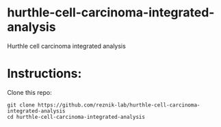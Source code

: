# hurthle-cell-carcinoma-integrated-analysis
Hurthle cell carcinoma integrated analysis

# Instructions:

Clone this repo:
```shell
git clone https://github.com/reznik-lab/hurthle-cell-carcinoma-integrated-analysis
cd hurthle-cell-carcinoma-integrated-analysis
```
